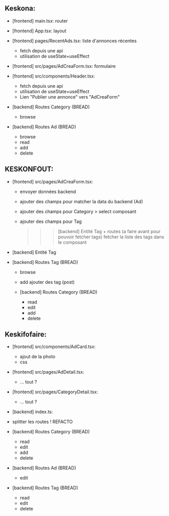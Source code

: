 ## Keskona:

- [frontend] main.tsx: router

- [frontend] App.tsx: layout

- [frontend] pages/RecentAds.tsx: liste d'annonces récentes
  - fetch depuis une api
  - utilisation de useState+useEffect
- [frontend] src/pages/AdCreaForm.tsx: formulaire

- [frontend] src/components/Header.tsx:

  - fetch depuis une api
  - utilisation de useState+useEffect
  - Lien "Publier une annonce" vers "AdCreaForm"

- [backend] Routes Category (BREAD)
  - browse
- [backend] Routes Ad (BREAD)
  - browse
  - read
  - add
  - delete

## KESKONFOUT:

- [frontend] src/pages/AdCreaForm.tsx:

  - envoyer données backend
  - ajouter des champs pour matcher la data du backend (Ad)
  - ajouter des champs pour Category > select composant
  - ajouter des champs pour Tag

    > > > [backend] Entité Tag + routes (a faire avant pour pouvoir fetcher tags)
    > > > fetcher la liste des tags dans le composant

- [backend] Entité Tag

- [backend] Routes Tag (BREAD)

  - browse
  - add ajouter des tag (post)

  - [backend] Routes Category (BREAD)
    - read
    - edit
    - add
    - delete

## Keskifofaire:

- [frontend] src/components/AdCard.tsx:
  - ajout de la photo
  - css
- [frontend] src/pages/AdDetail.tsx:
  - ... tout ?
- [frontend] src/pages/CategoryDetail.tsx:

  - ... tout ?

- [backend] index.ts:
- splitter les routes ! REFACTO
- [backend] Routes Category (BREAD)
  - read
  - edit
  - add
  - delete
- [backend] Routes Ad (BREAD)
  - edit
- [backend] Routes Tag (BREAD)
  - read
  - edit
  - delete
